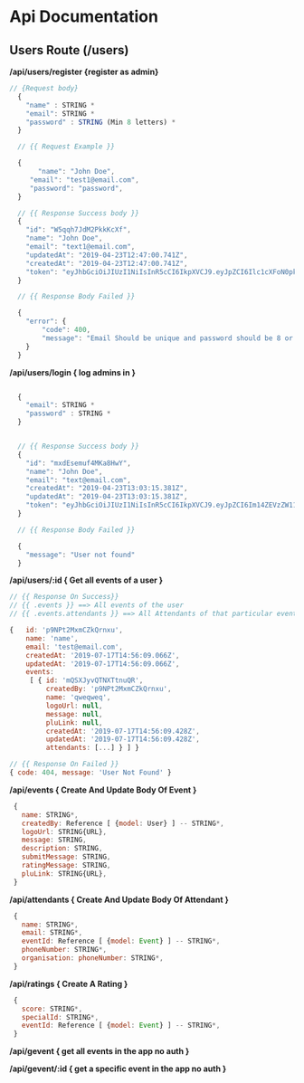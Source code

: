 # Api Documentation

## Users Route (/users)

**/api/users/register {register as admin}**

```Javascript
// {Request body}
  {
    "name" : STRING *
    "email": STRING *
    "password" : STRING (Min 8 letters) *
  }

  // {{ Request Example }}

  {
	   "name": "John Doe",
     "email": "test1@email.com",
     "password": "password",
  }

  // {{ Response Success body }}
  {
    "id": "W5qqh7JdM2PkkKcXf",
    "name": "John Doe",
    "email": "text1@email.com",
    "updatedAt": "2019-04-23T12:47:00.741Z",
    "createdAt": "2019-04-23T12:47:00.741Z",
    "token": "eyJhbGciOiJIUzI1NiIsInR5cCI6IkpXVCJ9.eyJpZCI6Ilc1cXFoN0pkTTJQa2tLY1hmIiwiaWF0IjoxNTU2MDIzNjIxLCJleHAiOjE1NTYwNTI0MjF9.YU_JRjb968nIJJICDje8P6T5jMQXcUDaCz_UCrA0Cok"
  }

  // {{ Response Body Failed }}

  {
    "error": {
        "code": 400,
        "message": "Email Should be unique and password should be 8 or more characters"
    }
  }

```

**/api/users/login { log admins in }**

```Javascript

  {
    "email": STRING *
    "password" : STRING *
  }


  // {{ Response Success body }}
  {
    "id": "mxdEsemuf4MKa8HwY",
    "name": "John Doe",
    "email": "text@email.com",
    "createdAt": "2019-04-23T13:03:15.381Z",
    "updatedAt": "2019-04-23T13:03:15.381Z",
    "token": "eyJhbGciOiJIUzI1NiIsInR5cCI6IkpXVCJ9.eyJpZCI6Im14ZEVzZW11ZjRNS2E4SHdZIiwiaWF0IjoxNTU2MDI0NjMyLCJleHAiOjE1NTYwNTM0MzJ9.YIW9ZZNOjcXB1kmMqeMyjxne8r0y4H5L1ZRGIF0ORFk"
  }

  // {{ Response Body Failed }}

  {
    "message": "User not found"
  }


```
**/api/users/:id { Get all events of a user }**

```Javascript
// {{ Response On Success}}
// {{ .events }} ==> All events of the user
// {{ .events.attendants }} ==> All Attendants of that particular event

{   id: 'p9NPt2MxmCZkQrnxu',
    name: 'name',
    email: 'test@email.com',
    createdAt: '2019-07-17T14:56:09.066Z',
    updatedAt: '2019-07-17T14:56:09.066Z',
    events:
     [ { id: 'mQSXJyvQTNXTtnuQR',
         createdBy: 'p9NPt2MxmCZkQrnxu',
         name: 'qweqweq',
         logoUrl: null,
         message: null,
         pluLink: null,
         createdAt: '2019-07-17T14:56:09.428Z',
         updatedAt: '2019-07-17T14:56:09.428Z',
         attendants: [...] } ] }

// {{ Response On Failed }}    
{ code: 404, message: 'User Not Found' }
```

**/api/events { Create And Update Body Of Event }**
``` Javascript
 {
   name: STRING*,
   createdBy: Reference [ {model: User} ] -- STRING*,
   logoUrl: STRING{URL},
   message: STRING,
   description: STRING,
   submitMessage: STRING,
   ratingMessage: STRING,
   pluLink: STRING{URL},
 }
```


**/api/attendants { Create And Update Body Of Attendant }**
``` Javascript
 {
   name: STRING*,
   email: STRING*,
   eventId: Reference [ {model: Event} ] -- STRING*,
   phoneNumber: STRING*,
   organisation: phoneNumber: STRING*,
 }
```

**/api/ratings { Create A Rating }**
``` Javascript
 {
   score: STRING*,
   specialId: STRING*,
   eventId: Reference [ {model: Event} ] -- STRING*,
 }
```

**/api/gevent { get all events in the app no auth }**

**/api/gevent/:id { get a specific event in the app no auth }**
